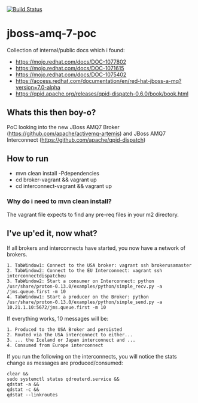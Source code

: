 [![Build Status](https://travis-ci.org/garethahealy/jboss-amq-7-poc.svg?branch=master)](https://travis-ci.org/garethahealy/jboss-amq-7-poc)

# jboss-amq-7-poc
Collection of internal/public docs which i found:

- https://mojo.redhat.com/docs/DOC-1077802
- https://mojo.redhat.com/docs/DOC-1071615
- https://mojo.redhat.com/docs/DOC-1075402
- https://access.redhat.com/documentation/en/red-hat-jboss-a-mq?version=7.0-alpha
- https://qpid.apache.org/releases/qpid-dispatch-0.6.0/book/book.html

## Whats this then boy-o?
PoC looking into the new JBoss AMQ7 Broker (https://github.com/apache/activemq-artemis) and JBoss AMQ7 Interconnect (https://github.com/apache/qpid-dispatch)

## How to run
- mvn clean install -Pdependencies
- cd broker-vagrant && vagrant up
- cd interconnect-vagrant && vagrant up

### Why do i need to mvn clean install?
The vagrant file expects to find any pre-req files in your m2 directory.

## I've up'ed it, now what?
If all brokers and interconnects have started, you now have a network of brokers.

    1. TabWindow1: Connect to the USA broker: vagrant ssh brokerusamaster
    2. TabWindow2: Connect to the EU Interconnect: vagrant ssh interconnectdispatcheu
    3. TabWindow2: Start a consumer on Interconnect: python /usr/share/proton-0.13.0/examples/python/simple_recv.py -a /jms.queue.first -m 10
    4. TabWindow1: Start a producer on the Broker: python /usr/share/proton-0.13.0/examples/python/simple_send.py -a 10.21.1.10:5672/jms.queue.first -m 10
    
If everything works, 10 messages will be:

    1. Produced to the USA Broker and persisted
    2. Routed via the USA interconnect to either...
    3. ... the Iceland or Japan interconnect and ... 
    4. Consumed from Europe interconnect
    
If you run the following on the interconnects, you will notice the stats change as messages are produced/consumed:

    clear &&
    sudo systemctl status qdrouterd.service &&
    qdstat -a &&
    qdstat -c &&
    qdstat --linkroutes

